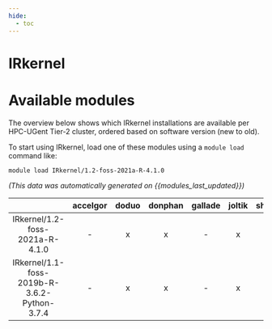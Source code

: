 ```yaml
---
hide:
  - toc
---
```


IRkernel
========

# Available modules


The overview below shows which IRkernel installations are available per HPC-UGent Tier-2 cluster, ordered based on software version (new to old).

To start using IRkernel, load one of these modules using a `module load` command like:

```shell
module load IRkernel/1.2-foss-2021a-R-4.1.0
```

*(This data was automatically generated on {{modules_last_updated}})*  

| |accelgor|doduo|donphan|gallade|joltik|shinx|skitty|
| :---: | :---: | :---: | :---: | :---: | :---: | :---: | :---: |
|IRkernel/1.2-foss-2021a-R-4.1.0|-|x|x|-|x|-|-|
|IRkernel/1.1-foss-2019b-R-3.6.2-Python-3.7.4|-|x|x|-|x|-|-|

